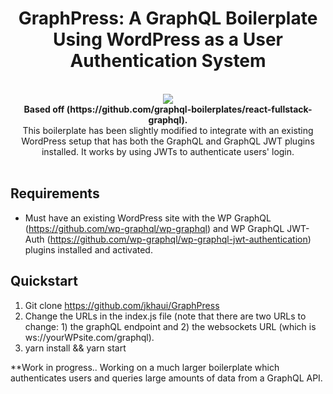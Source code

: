 <h1 align="center"><strong>GraphPress: A GraphQL Boilerplate Using WordPress as a User Authentication System</strong></h1>

<br />

<div align="center"><img src="https://s3.amazonaws.com/codelize/GraphPress.png" /></div></center>

<div align="center"><strong>Based off (https://github.com/graphql-boilerplates/react-fullstack-graphql).</strong></div>
<div align="center">This boilerplate has been slightly modified to integrate with an existing WordPress setup that has both the GraphQL and GraphQL JWT plugins installed. It works by using JWTs to authenticate users' login.</div>

<br />

## Requirements
- Must have an existing WordPress site with the WP GraphQL (https://github.com/wp-graphql/wp-graphql) and WP GraphQL JWT-Auth (https://github.com/wp-graphql/wp-graphql-jwt-authentication) plugins installed and activated.

## Quickstart

1. Git clone https://github.com/jkhaui/GraphPress
2. Change the URLs in the index.js file (note that there are two URLs to change: 1) the graphQL endpoint and 2) the websockets URL (which is ws://yourWPsite.com/graphql).
3. yarn install && yarn start

**Work in progress.. Working on a much larger boilerplate which authenticates users and queries large amounts of data from a GraphQL API.
